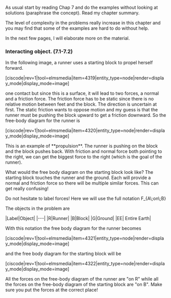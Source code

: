 As usual start by reading Chap 7 and do the examples without looking at solutions (paraphrase the concept). Read my chapter summary. 

The level of complexity in the problems really increase in this chapter and you may find that some of the examples are hard to do without help.  

<stop-note>
    <span slot="Chap 7"></span>
</stop-note>

In the next few pages, I will elaborate more on the material. 

### Interacting object. (7.1-7.2)

In the following image, a runner uses a starting block to propel herself forward. 

[ciscode|rev=1|tool=elmsmedia|item=4319|entity_type=node|render=display_mode|display_mode=image]

 one contact but since this is a surface, it will lead to two forces, a normal and a friction force. The friction force has to be static since there is no relative motion between feet and the block. The direction is uncertain at first. The static friction wants to oppose motion and my guess is that the runner must be pushing the block upward to get a friction downward. So the free-body diagram for the runner is 

[ciscode|rev=1|tool=elmsmedia|item=4320|entity_type=node|render=display_mode|display_mode=image]

<lrndesign-sidenote label="Instructor Note" icon="bookmark" bg-color="#c2e5f2">
This is an example of **propulsion**. The runner is pushing on the block and the block pushes back. With friction and normal force both pointing to the right, we can get the biggest force to the right (which is the goal of the runner). 
</lrndesign-sidenote>

What would the free body diagram on the starting block look like?  The starting block touches the runner and the ground. Each will provide a normal and friction force so there will be multiple similar forces. This can get really confusing!

<lrndesign-sidenote label="Instructor Note" icon="bookmark" bg-color="#c2e5f2">
Do not hesitate to label forces! Here we will use the full notation <lrn-math inline>F_{A\;on\;B} </lrn-math>
</lrndesign-sidenote>

The objects in the problem are

|Label|Object|
|---|
|R|Runner|
|B|Block|
|G|Ground|
|EE| Entire Earth|

With this notation the free body diagram for the runner becomes

[ciscode|rev=1|tool=elmsmedia|item=4321|entity_type=node|render=display_mode|display_mode=image]

and the free body diagram for the starting block will be 

[ciscode|rev=1|tool=elmsmedia|item=4322|entity_type=node|render=display_mode|display_mode=image]

<lrndesign-sidenote label="Instructor Note" icon="bookmark" bg-color="#c2e5f2">
All the forces on the free-body diagram of the runner are "on R" while all the forces on the free-body diagram of the starting block are "on B". Make sure you put the forces at the correct place!
</lrndesign-sidenote>





